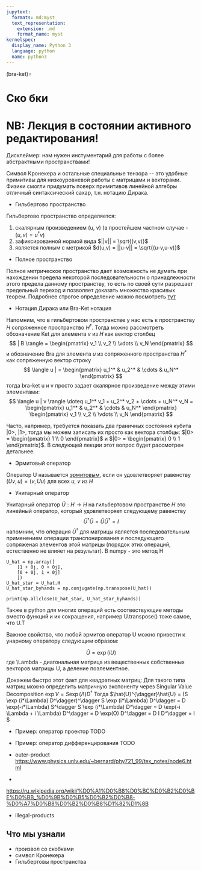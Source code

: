 ```yaml
---
jupytext:
  formats: md:myst
  text_representation:
    extension: .md
    format_name: myst
kernelspec:
  display_name: Python 3
  language: python
  name: python3
---
```


(bra-ket)=
# Ско бки
# NB: Лекция в состоянии активного редактирования!
Дисклеймер: нам нужен инстументарий для работы с более абстрактными пространствами!

Символ Кронекера и остальные специальные тензора -- это удобные примитивы для низкоуровневой работы с матрицами и векторами.
Физики смогли придумать поверх примитивов линейной алгебры отличный синтаксический сахар, т.н. нотацию Дирака.

- Гильбертово пространство

Гильбертово пространство определяется:
1) скалярным произведением (u, v) (в простейшем частном случае - $(u, v) = u^{\dagger} v$)
2) зафиксированной нормой вида $||v|| = \sqrt{(v,v)}$
3) является полным с метрикой $d(u,v) = ||u-v|| = \sqrt{(u-v,u-v)}$

- Полное пространство

Полное метрическое пространство дает возможность не думать при нахождении предела некоторой последовательности о принадлежности этого предела данному пространству, то есть по своей сути разрешает предельный переход и позволяет доказать множество красивых теорем. Подробнее строгое определение можно посмотреть [тут](https://ru.wikipedia.org/wiki/%D0%9F%D0%BE%D0%BB%D0%BD%D0%BE%D0%B5_%D0%BC%D0%B5%D1%82%D1%80%D0%B8%D1%87%D0%B5%D1%81%D0%BA%D0%BE%D0%B5_%D0%BF%D1%80%D0%BE%D1%81%D1%82%D1%80%D0%B0%D0%BD%D1%81%D1%82%D0%B2%D0%BE)

- Нотация Дирака или Bra-Ket нотация

Напомним, что в гильбертовом пространстве у нас есть к пространству $H$ сопряженное пространство $H^{\dagger}$. 
Тогда можно рассмотреть обозначение Ket для элемента $v$ из $H$ как вектор столбец 
$$
| B \rangle = \begin{pmatrix} v_1 \\ v_2 \\ \vdots \\ v_N \end{pmatrix}
$$
и обозначение Bra для элемента $u$ из сопряженного пространства $H^*$ как сопряженную вектор строку 
$$
\langle u | = \begin{pmatrix} u_1^* & u_2^* & \cdots & u_N^* \end{pmatrix}
$$
тогда bra-ket u и v просто задает скалярное произведение между этими элементами: 
$$
\langle u | v \rangle \doteq u_1^* v_1 + u_2^* v_2 + \cdots + u_N^* v_N =
\begin{pmatrix} u_1^* & u_2^* & \cdots & u_N^* \end{pmatrix}
\begin{pmatrix} v_1 \\ v_2 \\ \vdots \\ v_N \end{pmatrix}
$$

Часто, например, требуется показать два граничных  состояния кубита $|0>$, $|1>$, тогда мы можем записать их просто как вектора столбцы: $|0> = \begin{pmatrix} 1 \\ 0 \end{pmatrix}$ и $|0> = \begin{pmatrix} 0 \\ 1 \end{pmatrix}$. В следующей лекции этот вопрос будет рассмотрен детальнее.

- Эрмитовый оператор

Оператор U называется [эрмитовым](https://ru.wikipedia.org/wiki/%D0%AD%D1%80%D0%BC%D0%B8%D1%82%D0%BE%D0%B2_%D0%BE%D0%BF%D0%B5%D1%80%D0%B0%D1%82%D0%BE%D1%80), если он удовлетворяет равенству $(Uv,u) = (v,Uu)$ для всех $u$, $v$ из $H$

- Унитарный оператор

Унитарный оператор $\hat{U}:H \rightarrow H$ на гильбертовом пространстве $H$ это линейный оператор, который удовлетворяет следующему равенству
$$
\hat{U}^{\dagger}\hat{U}=\hat{U}\hat{U}^{\dagger}=I
$$
напомним, что операция $\hat{U}^\dagger$ для матрицы является последовательным применением операции транспонирования и последующего сопряженая элементов этой матрицы (порядок этих операций, естественно не влияет на результат). В numpy - это метод H

```{code-cell} ipython3
U_hat = np.array([
    [1 + 0j, 0 + 0j],
    [0 + 0j, 1 + 0j]
    ])
U_hat_star = U_hat.H
U_hat_star_byhands = np.conjugate(np.transpose(U_hat))

print(np.allclose(U_hat_star, U_hat_star_byhands))
```
Также в python для многих операций есть соотвествующие методы вместо функций и их сокращения, например U.transpose() тоже самое, что U.T

Важное свойство, что любой эрмитов оператор U можно привести к унарному оператору следующим образом: 

$$
\hat{U} = \exp(iU)
$$
где \Lambda - диагональная матрица из вещественных собственных векторов матрицы U, а деление поэлементное.

Докажем быстро этот факт для квадратных матриц:
Для такого типа матриц можно определить матричную экспоненту через Singular Value Decomposition
$\exp V = S \exp (\Lambda) D^\dagger$
Тогда $\hat{U}^{\dagger}\hat{U} = (S \exp (i*\Lambda) D^\dagger)^\dagger S \exp (i*\Lambda) D^\dagger = D \exp(-i*\Lambda) S^\dagger  S \exp (i*\Lambda)  D^\dagger =  D \exp(-i \Lambda  + i \Lambda) D^\dagger = D \exp(O) D^\dagger = D I D^\dagger = I $
- Пример: оператор проектор
TODO
- Пример: оператор дифференцирования
TODO
- outer-product
https://www.physics.unlv.edu/~bernard/phy721_99/tex_notes/node6.html

- 
https://ru.wikipedia.org/wiki/%D0%A1%D0%B8%D0%BC%D0%B2%D0%BE%D0%BB_%D0%9B%D0%B5%D0%B2%D0%B8-%D0%A7%D0%B8%D0%B2%D0%B8%D1%82%D1%8B
- illegal-products

## Что мы узнали

- произвол со скобками
- символ Кронекера
- Гильбертовы пространства